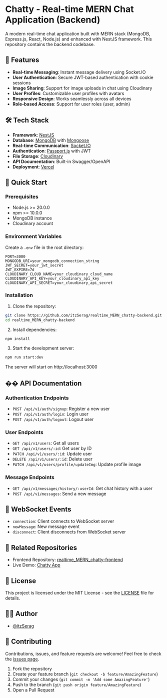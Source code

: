 # Chatty - Real-time MERN Chat Application (Backend)

A modern real-time chat application built with MERN stack (MongoDB, Express.js, React, Node.js) and enhanced with NestJS framework. This repository contains the backend codebase.

## 🌟 Features

- **Real-time Messaging**: Instant message delivery using Socket.IO
- **User Authentication**: Secure JWT-based authentication with cookie sessions
- **Image Sharing**: Support for image uploads in chat using Cloudinary
- **User Profiles**: Customizable user profiles with avatars
- **Responsive Design**: Works seamlessly across all devices
- **Role-based Access**: Support for user roles (user, admin)

## 🛠 Tech Stack

- **Framework**: [NestJS](https://nestjs.com/)
- **Database**: [MongoDB](https://www.mongodb.com/) with [Mongoose](https://mongoosejs.com/)
- **Real-time Communication**: [Socket.IO](https://socket.io/)
- **Authentication**: [Passport.js](http://www.passportjs.org/) with JWT
- **File Storage**: [Cloudinary](https://cloudinary.com/)
- **API Documentation**: Built-in Swagger/OpenAPI
- **Deployment**: [Vercel](https://vercel.com)

## 🚀 Quick Start

### Prerequisites

- Node.js >= 20.0.0
- npm >= 10.0.0
- MongoDB instance
- Cloudinary account

### Environment Variables

Create a `.env` file in the root directory:

```env
PORT=3000
MONGODB_URI=your_mongodb_connection_string
JWT_SECRET=your_jwt_secret
JWT_EXPIRE=7d
CLOUDINARY_CLOUD_NAME=your_cloudinary_cloud_name
CLOUDINARY_API_KEY=your_cloudinary_api_key
CLOUDINARY_API_SECRET=your_cloudinary_api_secret
```

### Installation

1. Clone the repository:

```bash
git clone https://github.com/itzSerag/realtime_MERN_chatty-backend.git
cd realtime_MERN_chatty-backend
```

2. Install dependencies:

```bash
npm install
```

3. Start the development server:

```bash
npm run start:dev
```

The server will start on http://localhost:3000

## �� API Documentation

### Authentication Endpoints

- `POST /api/v1/auth/signup`: Register a new user
- `POST /api/v1/auth/login`: Login user
- `POST /api/v1/auth/logout`: Logout user

### User Endpoints

- `GET /api/v1/users`: Get all users
- `GET /api/v1/users/:id`: Get user by ID
- `PATCH /api/v1/users/:id`: Update user
- `DELETE /api/v1/users/:id`: Delete user
- `PATCH /api/v1/users/profile/updateImg`: Update profile image

### Message Endpoints

- `GET /api/v1/messages/history/:userId`: Get chat history with a user
- `POST /api/v1/messages`: Send a new message

## 🔌 WebSocket Events

- `connection`: Client connects to WebSocket server
- `newMessage`: New message event
- `disconnect`: Client disconnects from WebSocket server

## 🔗 Related Repositories

- Frontend Repository: [realtime_MERN_chatty-frontend](https://github.com/itzSerag/realtime_MERN_chatty-frontend)
- Live Demo: [Chatty App](https://realtime-mern-chatty-frontend.vercel.app)

## 📝 License

This project is licensed under the MIT License - see the [LICENSE](LICENSE) file for details.

## 👨‍💻 Author

- [@itzSerag](https://github.com/itzSerag)

## 🤝 Contributing

Contributions, issues, and feature requests are welcome! Feel free to check the [issues page](https://github.com/itzSerag/realtime_MERN_chatty-backend/issues).

1. Fork the repository
2. Create your feature branch (`git checkout -b feature/AmazingFeature`)
3. Commit your changes (`git commit -m 'Add some AmazingFeature'`)
4. Push to the branch (`git push origin feature/AmazingFeature`)
5. Open a Pull Request
